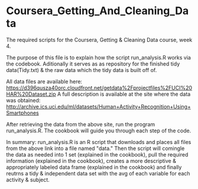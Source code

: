 # Coursera_Getting_And_Cleaning_Data
The required scripts for the Coursera, Getting &amp; Cleaning Data course, week 4.

The purpose of this file is to explain how the script run_analysis.R works via the codebook. Aditionally it serves as as repository for the finished tidy data(Tidy.txt) & the raw data which the tidy data is built off of.

All data files are available here: https://d396qusza40orc.cloudfront.net/getdata%2Fprojectfiles%2FUCI%20HAR%20Dataset.zip
A full description is available at the site where the data was obtained: http://archive.ics.uci.edu/ml/datasets/Human+Activity+Recognition+Using+Smartphones

After retrieving the data from the above site, run the program run_analysis.R. The cookbook will guide you through each step
of the code.

In summary:
run_analysis.R is an R script that downloads and places all files from the above link into a file named "data." Then the script will comingle the data as needed into 1 set (explained in the cookbook), pull the required information (explained in the cookbook), creates a more descriptive & appropriately labeled data frame (explained in the cookbook) and finally reutrns a tidy & independent data set with the avg of each variable for each activity & subject.


